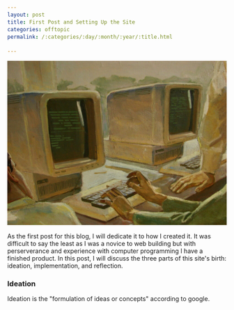 ```yaml
---
layout: post
title: First Post and Setting Up the Site
categories: offtopic
permalink: /:categories/:day/:month/:year/:title.html

---
```


![The Begininng of Something](/images/sovietpainting.jpg)

As the first post for this blog, I will dedicate it to how I created it. It was difficult to say the least as
I was a novice to web building but with perserverance and experience with computer programming I have a finished product.
In this post, I will discuss the three parts of this site's birth: ideation, implementation, and reflection.

### Ideation

Ideation is the "formulation of ideas or concepts" according to google.